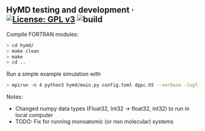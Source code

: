 HyMD testing and development &middot; [![License: GPL v3](https://img.shields.io/badge/License-LGPLv3-blue.svg)](https://www.gnu.org/licenses/lgpl-3.0.html) ![build](https://github.com/sigbjobo/hPF_MD_PMESH_MPI/workflows/build/badge.svg)
---------
Compile FORTRAN modules:
```bash
> cd hymd/
> make clean
> make
> cd ..
```

Run a simple example simulation with
```bash
> mpirun -n 4 python3 hymd/main.py config.toml dppc.h5 --verbose -logfile log.txt
```

Notes:
- Changed numpy data types (Float32, Int32 -> float32, int32) to run in local computer
- TODO: Fix for running monoatomic (or non molecular) systems
